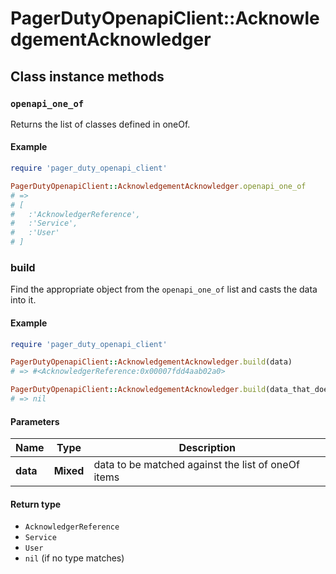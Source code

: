 # PagerDutyOpenapiClient::AcknowledgementAcknowledger

## Class instance methods

### `openapi_one_of`

Returns the list of classes defined in oneOf.

#### Example

```ruby
require 'pager_duty_openapi_client'

PagerDutyOpenapiClient::AcknowledgementAcknowledger.openapi_one_of
# =>
# [
#   :'AcknowledgerReference',
#   :'Service',
#   :'User'
# ]
```

### build

Find the appropriate object from the `openapi_one_of` list and casts the data into it.

#### Example

```ruby
require 'pager_duty_openapi_client'

PagerDutyOpenapiClient::AcknowledgementAcknowledger.build(data)
# => #<AcknowledgerReference:0x00007fdd4aab02a0>

PagerDutyOpenapiClient::AcknowledgementAcknowledger.build(data_that_doesnt_match)
# => nil
```

#### Parameters

| Name | Type | Description |
| ---- | ---- | ----------- |
| **data** | **Mixed** | data to be matched against the list of oneOf items |

#### Return type

- `AcknowledgerReference`
- `Service`
- `User`
- `nil` (if no type matches)

